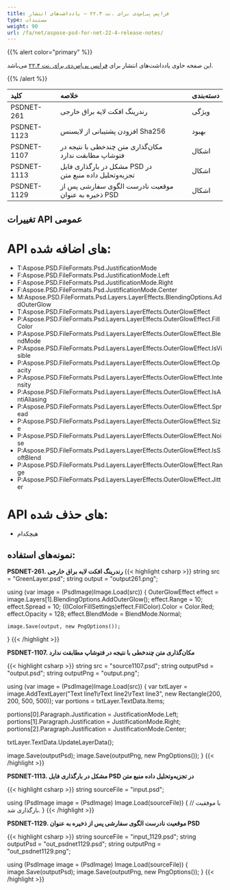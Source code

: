 ```yaml
---
title: فراپس‌ پی‌اِس‌دی برای .نت ۲۲.۴ – یادداشت‌های انتشار
type: مستندات
weight: 90
url: /fa/net/aspose-psd-for-net-22-4-release-notes/
---
```


{{% alert color="primary" %}}

این صفحه حاوی یادداشت‌های انتشار برای [فراپس پی‌اِس‌دی برای .نت ۲۲.۴](https://www.nuget.org/packages/Aspose.PSD/) می‌باشد.

{{% /alert %}}

|**کلید**|**خلاصه**|**دسته‌بندی**|
| :- | :- | :- |
|PSDNET-261|رندرینگ افکت لایه براق خارجی|ویژگی|
|PSDNET-1123|افزودن پشتیبانی از لایسنس Sha256|بهبود|
|PSDNET-1107|مکان‌گذاری متن چندخطی با نتیجه در فتوشاپ مطابقت ندارد|اشکال|
|PSDNET-1113|مشکل در بارگذاری فایل PSD در تجزیه‌وتحلیل داده منبع متن|اشکال|
|PSDNET-1129|موقعیت نادرست الگوی سفارشی پس از ذخیره به عنوان PSD|اشکال|


## **تغییرات API عمومی**
# **API های اضافه شده:**
- T:Aspose.PSD.FileFormats.Psd.JustificationMode
- F:Aspose.PSD.FileFormats.Psd.JustificationMode.Left
- F:Aspose.PSD.FileFormats.Psd.JustificationMode.Right
- F:Aspose.PSD.FileFormats.Psd.JustificationMode.Center
- M:Aspose.PSD.FileFormats.Psd.Layers.LayerEffects.BlendingOptions.AddOuterGlow
- T:Aspose.PSD.FileFormats.Psd.Layers.LayerEffects.OuterGlowEffect
- P:Aspose.PSD.FileFormats.Psd.Layers.LayerEffects.OuterGlowEffect.FillColor
- P:Aspose.PSD.FileFormats.Psd.Layers.LayerEffects.OuterGlowEffect.BlendMode
- P:Aspose.PSD.FileFormats.Psd.Layers.LayerEffects.OuterGlowEffect.IsVisible
- P:Aspose.PSD.FileFormats.Psd.Layers.LayerEffects.OuterGlowEffect.Opacity
- P:Aspose.PSD.FileFormats.Psd.Layers.LayerEffects.OuterGlowEffect.Intensity
- P:Aspose.PSD.FileFormats.Psd.Layers.LayerEffects.OuterGlowEffect.IsAntiAliasing
- P:Aspose.PSD.FileFormats.Psd.Layers.LayerEffects.OuterGlowEffect.Spread
- P:Aspose.PSD.FileFormats.Psd.Layers.LayerEffects.OuterGlowEffect.Size
- P:Aspose.PSD.FileFormats.Psd.Layers.LayerEffects.OuterGlowEffect.Noise
- P:Aspose.PSD.FileFormats.Psd.Layers.LayerEffects.OuterGlowEffect.IsSoftBlend
- P:Aspose.PSD.FileFormats.Psd.Layers.LayerEffects.OuterGlowEffect.Range
- P:Aspose.PSD.FileFormats.Psd.Layers.LayerEffects.OuterGlowEffect.Jitter


# **API های حذف شده:**
- هیچکدام


## **نمونه‌های استفاده:**

**PSDNET-261. رندرینگ افکت لایه براق خارجی**
{{< highlight csharp >}}
string src = "GreenLayer.psd";
string output = "output261.png";

using (var image = (PsdImage)Image.Load(src))
{
    OuterGlowEffect effect = image.Layers[1].BlendingOptions.AddOuterGlow();
    effect.Range = 10;
    effect.Spread = 10;
    ((IColorFillSettings)effect.FillColor).Color = Color.Red;
    effect.Opacity = 128;
    effect.BlendMode = BlendMode.Normal;

    image.Save(output, new PngOptions());
}
{{< /highlight >}}


**PSDNET-1107. مکان‌گذاری متن چندخطی با نتیجه در فتوشاپ مطابقت ندارد**

{{< highlight csharp >}}
string src = "source1107.psd";
string outputPsd = "output.psd";
string outputPng = "output.png";

using (var image = (PsdImage)Image.Load(src))
{ 
   var txtLayer = image.AddTextLayer("Text line1\rText line2\rText line3", new Rectangle(200, 200, 500, 500));
   var portions = txtLayer.TextData.Items;

   portions[0].Paragraph.Justification = JustificationMode.Left;
   portions[1].Paragraph.Justification = JustificationMode.Right;
   portions[2].Paragraph.Justification = JustificationMode.Center;

   txtLayer.TextData.UpdateLayerData();

   image.Save(outputPsd);
   image.Save(outputPng, new PngOptions());
}
{{< /highlight >}}


**PSDNET-1113. مشکل در بارگذاری فایل PSD در تجزیه‌وتحلیل داده منبع متن**

{{< highlight csharp >}}
string sourceFile = "input.psd";

using (PsdImage image = (PsdImage) Image.Load(sourceFile))
{
    // با موفقیت بارگذاری شد.
}
{{< /highlight >}}


**PSDNET-1129. موقعیت نادرست الگوی سفارشی پس از ذخیره به عنوان PSD**

{{< highlight csharp >}}
string sourceFile = "input_1129.psd";
string outputPsd = "out_psdnet1129.psd";
string outputPng = "out_psdnet1129.png";

using (PsdImage image = (PsdImage) Image.Load(sourceFile))
{
    image.Save(outputPsd);
    image.Save(outputPng, new PngOptions());
}
{{< /highlight >}}
